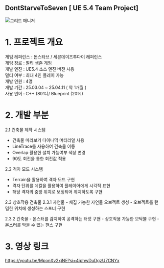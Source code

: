 ## DontStarveToSeven [ UE 5.4 Team Project]
![그리드 매니저](https://github.com/user-attachments/assets/4155e006-6cd5-49d2-802d-c232ad8c5ae1)

# 1. 프로젝트 개요 

게임 레퍼런스 : 돈스타브 / 세븐데이즈투다이 레퍼런스 <br>
게임 장르 : 멀티 생존 게임 <br>
개발 엔진 : UE5.4 소스 엔진 버전 사용 <br>
멀티 여부 : 최대 4인 플레이 가능 <br>
개발 인원 : 4명 <br>
개발 기간 : 25.03.04 ~ 25.04.11 ( 약 1개월 ) <br>
사용 언어 : C++ (80%)/ Blueprint (20%) <br>


# 2. 개발 부분 

2.1 건축물 제작 시스템
 - 건축물 미리보기 다이나믹 머티리얼 사용
 - LineTrace를 사용하여 건축물 이동
 - Overlap 활용한 설치 가능여부 색상 변경
 - 90도 회전을 통한 회전값 적용
 
2.2 격자 모드 시스템
 - Terrain을 활용하여 격자 모드 구현
 - 격자 단위를 데칼을 활용하여 플레이어에게 시각적 표현
 - 해당 격자의 중앙 위치로 보정되어 위치하도록 구현
   
2.3 상호작용 건축물
  2.3.1 자연물
    - 채집 가능한 자연물 오브젝트 생성
    - 오브젝트를 랜덤한 위치에 생성하는 스포너 구현

 2.3.2 건축물
    - 몬스터를 감지하여 공격하는 터렛 구현
    - 상호작용 가능한 모닥불 구현
    - 몬스터를 막을 수 있는 팬스 구현

    

# 3. 영상 링크

https://youtu.be/MponXv2xjNE?si=4iphwDuDgzU7CNYx


